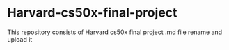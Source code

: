 # Harvard-cs50x-final-project
This repository consists of Harvard cs50x final project .md file rename and upload it
